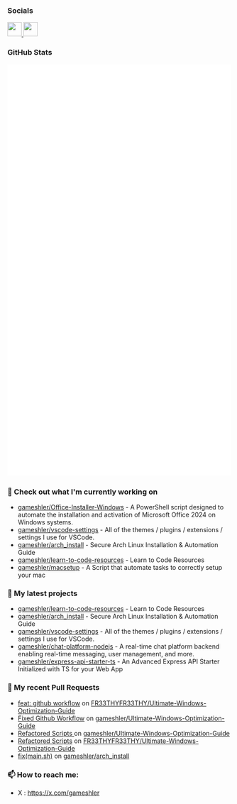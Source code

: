 ### Socials 

<p align="left"> <a href="https://github.com/gameshler" target="_blank" rel="noreferrer"> <picture> <source media="(prefers-color-scheme: dark)" srcset="https://raw.githubusercontent.com/danielcranney/readme-generator/main/public/icons/socials/github-dark.svg" /> <source media="(prefers-color-scheme: light)" srcset="https://raw.githubusercontent.com/danielcranney/readme-generator/main/public/icons/socials/github.svg" /> <img src="https://raw.githubusercontent.com/danielcranney/readme-generator/main/public/icons/socials/github.svg" width="32" height="32" /> </picture> </a> <a href="https://x.com/gameshler" target="_blank" rel="noreferrer"> <picture> <source media="(prefers-color-scheme: dark)" srcset="https://raw.githubusercontent.com/danielcranney/readme-generator/main/public/icons/socials/twitter-dark.svg" /> <source media="(prefers-color-scheme: light)" srcset="https://raw.githubusercontent.com/danielcranney/readme-generator/main/public/icons/socials/twitter.svg" /> <img src="https://raw.githubusercontent.com/danielcranney/readme-generator/main/public/icons/socials/twitter.svg" width="32" height="32" /> </picture> </a></p>

### GitHub Stats

<p align="left"><img src="https://raw.githubusercontent.com/gameshler/gameshler/main/github-metrics.svg" /></p>

### 👷 Check out what I'm currently working on

- [gameshler/Office-Installer-Windows](https://github.com/gameshler/Office-Installer-Windows) - A PowerShell script designed to automate the installation and activation of Microsoft Office 2024 on Windows systems.
- [gameshler/vscode-settings](https://github.com/gameshler/vscode-settings) - All of the themes / plugins / extensions / settings I use for VSCode.
- [gameshler/arch_install](https://github.com/gameshler/arch_install) - Secure Arch Linux Installation &amp; Automation Guide
- [gameshler/learn-to-code-resources](https://github.com/gameshler/learn-to-code-resources) - Learn to Code Resources
- [gameshler/macsetup](https://github.com/gameshler/macsetup) - A Script that automate tasks to correctly setup your mac  

### 🌱 My latest projects

- [gameshler/learn-to-code-resources](https://github.com/gameshler/learn-to-code-resources) - Learn to Code Resources
- [gameshler/arch_install](https://github.com/gameshler/arch_install) - Secure Arch Linux Installation &amp; Automation Guide
- [gameshler/vscode-settings](https://github.com/gameshler/vscode-settings) - All of the themes / plugins / extensions / settings I use for VSCode.
- [gameshler/chat-platform-nodejs](https://github.com/gameshler/chat-platform-nodejs) - A real-time chat platform backend enabling real-time messaging, user management, and more.
- [gameshler/express-api-starter-ts](https://github.com/gameshler/express-api-starter-ts) - An Advanced Express API Starter Initialized with TS for your Web App

### 🔨 My recent Pull Requests

- [feat: github workflow](https://github.com/FR33THYFR33THY/Ultimate-Windows-Optimization-Guide/pull/23) on [FR33THYFR33THY/Ultimate-Windows-Optimization-Guide](https://github.com/FR33THYFR33THY/Ultimate-Windows-Optimization-Guide)
- [Fixed Github Workflow](https://github.com/gameshler/Ultimate-Windows-Optimization-Guide/pull/2) on [gameshler/Ultimate-Windows-Optimization-Guide](https://github.com/gameshler/Ultimate-Windows-Optimization-Guide)
- [Refactored Scripts ](https://github.com/gameshler/Ultimate-Windows-Optimization-Guide/pull/1) on [gameshler/Ultimate-Windows-Optimization-Guide](https://github.com/gameshler/Ultimate-Windows-Optimization-Guide)
- [Refactored Scripts](https://github.com/FR33THYFR33THY/Ultimate-Windows-Optimization-Guide/pull/22) on [FR33THYFR33THY/Ultimate-Windows-Optimization-Guide](https://github.com/FR33THYFR33THY/Ultimate-Windows-Optimization-Guide)
- [fix(main.sh)](https://github.com/gameshler/arch_install/pull/14) on [gameshler/arch_install](https://github.com/gameshler/arch_install)

### 📫 How to reach me:
  - X   : <https://x.com/gameshler>